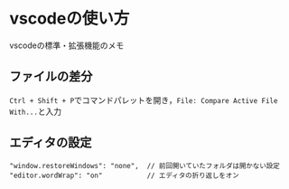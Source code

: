 # vscodeの使い方

vscodeの標準・拡張機能のメモ

## ファイルの差分

`Ctrl + Shift + P`でコマンドパレットを開き，`File: Compare Active File With...`と入力

## エディタの設定

```
"window.restoreWindows": "none",  // 前回開いていたフォルダは開かない設定
"editor.wordWrap": "on"           // エディタの折り返しをオン
```
